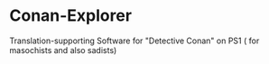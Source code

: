 # Conan-Explorer
Translation-supporting Software for "Detective Conan" on PS1 ( for masochists and also sadists)
